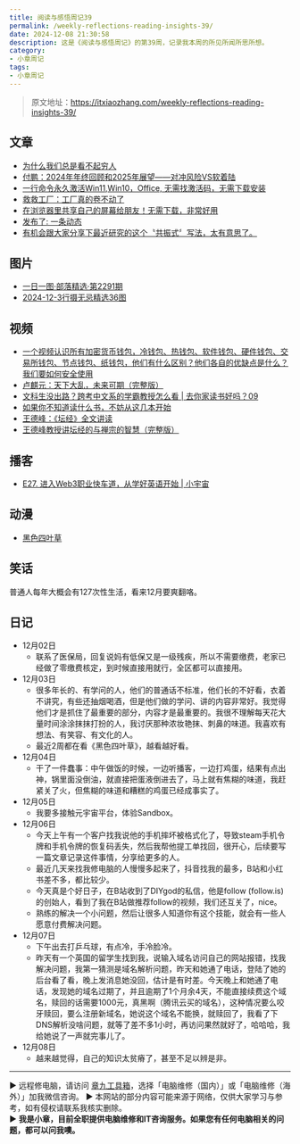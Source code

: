 ```yaml
---
title: 阅读与感悟周记39
permalink: /weekly-reflections-reading-insights-39/
date: 2024-12-08 21:30:58
description: 这是《阅读与感悟周记》的第39周，记录我本周的所见所闻所思所想。
category:
- 小章周记
tags:
- 小章周记
---
```


> 原文地址：<https://itxiaozhang.com/weekly-reflections-reading-insights-39/>  

## 文章

- [为什么我们总是看不起穷人](https://mp.weixin.qq.com/s/Q1JDFn4mmo40mKAXeIQv6w)
- [付鹏：2024年年终回顾和2025年展望——对冲风险VS软着陆](https://mp.weixin.qq.com/s/UABVJDXYErcgFk-_yn4SLQ)
- [一行命令永久激活Win11,Win10，Office, 无需找激活码，无需下载安装](https://www.cnblogs.com/jopny/p/window_office_onekey_activate_free.html)
- [救救工厂：工厂真的卷不动了](https://mp.weixin.qq.com/s/8tJgAuGfg8F2Z-1aENxsgw)
- [在浏览器里共享自己的屏幕给朋友！无需下载，非常好用](https://www.v2ex.com/t/1095377)
- [发布了: 一条动态](https://app.follow.is/feeds/all/87717300528520192?view=0)
- [有机会跟大家分享下最近研究的这个〝共振式〞写法，太有意思了。](https://m.okjike.com/originalPosts/674ef18794e9a37e73188586)

## 图片

- [一日一图·部落精选·第2291期](https://500px.com.cn/community/set/a26669b0a83948c9bc2a730f11405123/details)
- [2024-12-3行摄无忌精选36图](https://500px.com.cn/community/set/c3520b1cd8354a9390489b695ef029df/details)

## 视频

- [一个视频认识所有加密货币钱包，冷钱包、热钱包、软件钱包、硬件钱包、交易所钱包、节点钱包、纸钱包，他们有什么区别？他们各自的优缺点是什么？我们要如何安全使用](https://www.bilibili.com/video/BV1Mb421J7oj)
- [卢麒元：天下大乱，未来可期（完整版）](https://www.bilibili.com/video/BV1iH4y1V7mV/)
- [文科生没出路？跨考中文系的学霸教授怎么看 | 去你家读书好吗？09](https://www.bilibili.com/video/BV1i1421t7zp)
- [如果你不知道读什么书，不妨从这几本开始](https://www.bilibili.com/video/BV1prScYBEnQ)
- [王德峰：《坛经》全文讲读](https://www.bilibili.com/video/BV1mTtDeEERT)
- [王德峰教授讲坛经的与禅宗的智慧（完整版）](https://www.bilibili.com/video/BV1XK4y1X7FF)

## 播客

- [E27. 进入Web3职业快车道，从学好英语开始 | 小宇宙](https://www.xiaoyuzhoufm.com/episode/67494876c3b2a2f33450d3f8)

## 动漫

- [黑色四叶草](https://neodb.social/tv/season/1XhihxetIvnwzWzVGOiRz2)

## 笑话

普通人每年大概会有127次性生活，看来12月要爽翻咯。

## 日记

- 12月02日
  - 联系了医保局，回复说妈有低保又是一级残疾，所以不需要缴费，老家已经做了零缴费核定，到时候直接用就行，全区都可以直接用。
- 12月03日
  - 很多年长的、有学问的人，他们的普通话不标准，他们长的不好看，衣着不讲究，有些还抽烟喝酒，但是他们做的学问、讲的内容非常好。我觉得他们才是抓住了最重要的部分，内容才是最重要的。我很不理解每天花大量时间涂涂抹抹打扮的人，我讨厌那种浓妆艳抹、刺鼻的味道。我喜欢有想法、有笑容、有文化的人。
  - 最近2周都在看《黑色四叶草》，越看越好看。
- 12月04日
  - 干了一件蠢事：中午做饭的时候，一边听播客，一边打鸡蛋，结果有点出神，锅里面没倒油，就直接把蛋液倒进去了，马上就有焦糊的味道，我赶紧关了火，但焦糊的味道和糟糕的鸡蛋已经成事实了。
- 12月05日
  - 我要多接触元宇宙平台，体验Sandbox。
- 12月06日
  - 今天上午有一个客户找我说他的手机摔坏被格式化了，导致steam手机令牌和手机令牌的恢复码丢失，然后我帮他提工单找回，很开心，后续要写一篇文章记录这件事情，分享给更多的人。
  - 最近几天来找我修电脑的人慢慢多起来了，抖音找我的最多，B站和小红书差不多，都比较少。
  - 今天真是个好日子，在B站收到了DIYgod的私信，他是follow (follow.is) 的创始人，看到了我在B站做推荐follow的视频，我们还互关了，nice。
  - 熟练的解决一个小问题，然后让很多人知道你有这个技能，就会有一些人愿意付费解决问题。
- 12月07日
  - 下午出去打乒乓球，有点冷，手冷脸冷。
  - 昨天有一个英国的留学生找到我，说输入域名访问自己的网站报错，找我解决问题，我第一猜测是域名解析问题，昨天和她通了电话，登陆了她的后台看了看，晚上发消息她没回，估计是有时差。今天晚上和她通了电话，发现她的域名过期了，并且逾期了1个月余4天，不能直接续费这个域名，赎回的话需要1000元，真黑啊（腾讯云买的域名），这种情况要么咬牙赎回，要么注册新域名，她说这个域名不能换，就赎回了，我看了下DNS解析没啥问题，就等了差不多1小时，再访问果然就好了，哈哈哈，我给她说了一声就完事儿了。
- 12月08日
  - 越来越觉得，自己的知识太贫瘠了，甚至不足以辨是非。

---
▶ 远程修电脑，请访问 [章九工具箱](https://zhang9.com/)，选择「电脑维修（国内）」或「电脑维修（海外）」加我微信咨询。 
▶ 本网站的部分内容可能来源于网络，仅供大家学习与参考，如有侵权请联系我核实删除。  
▶ **我是小章，目前全职提供电脑维修和IT咨询服务。如果您有任何电脑相关的问题，都可以问我噢。**  
